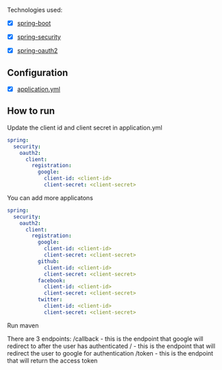 Technologies used:

- [x] [spring-boot](https://projects.spring.io/spring-boot/)
- [x] [spring-security](https://spring.io/projects/spring-security)
- [x] [spring-oauth2](https://spring.io/projects/spring-security-oauth)


## Configuration
- [x] [application.yml](src/main/resources/application.yml)


## How to run
Update the client id and client secret in application.yml
```yml
spring:
  security:
    oauth2:
      client:
        registration:
          google:
            client-id: <client-id>
            client-secret: <client-secret>
```

You can add more applicatons 
```yml
spring:
  security:
    oauth2:
      client:
        registration:
          google:
            client-id: <client-id>
            client-secret: <client-secret>
          github:
            client-id: <client-id>
            client-secret: <client-secret>
          facebook:
            client-id: <client-id>
            client-secret: <client-secret>
          twitter:
            client-id: <client-id>
            client-secret: <client-secret>
```
Run maven

There are 3 endpoints:
/callback - this is the endpoint that google will redirect to after the user has authenticated
/ - this is the endpoint that will redirect the user to google for authentication
/token - this is the endpoint that will return the access token